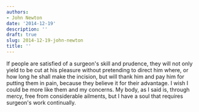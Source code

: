 ```yaml
---
authors:
- John Newton
date: '2014-12-19'
description: ''
draft: true
slug: 2014-12-19-john-newton
title: ''
---
```

If people are satisfied of a surgeon's skill and prudence, they will not only yield to be cut at his pleasure without pretending to direct him where, or how long he shall make the incision, but will thank him and pay him for putting them in pain, because they believe it for their advantage. I wish I could be more like them and my concerns. My body, as I said is, through mercy, free from considerable ailments, but I have a soul that requires surgeon's work continually.



